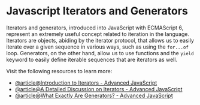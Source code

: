 # Javascript Iterators and Generators

Iterators and generators, introduced into JavaScript with ECMAScript 6, represent an extremely useful concept related to iteration in the language. Iterators are objects, abiding by the iterator protocol, that allows us to easily iterate over a given sequence in various ways, such as using the `for...of` loop. Generators, on the other hand, allow us to use functions and the `yield` keyword to easily define iterable sequences that are iterators as well.

Visit the following resources to learn more:

- [@article@Introduction to Iterators - Advanced JavaScript](https://www.codeguage.com/courses/advanced-js/iteration-introduction)
- [@article@A Detailed Discussion on Iterators - Advanced JavaScript](https://www.codeguage.com/courses/advanced-js/iteration-iterators)
- [@article@What Exactly Are Generators? - Advanced JavaScript](https://www.codeguage.com/courses/advanced-js/iteration-generators)
